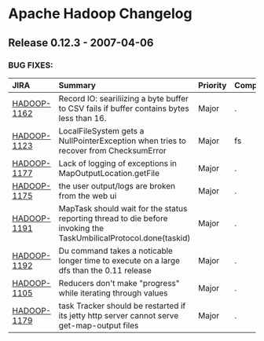 
<!---
# Licensed to the Apache Software Foundation (ASF) under one
# or more contributor license agreements.  See the NOTICE file
# distributed with this work for additional information
# regarding copyright ownership.  The ASF licenses this file
# to you under the Apache License, Version 2.0 (the
# "License"); you may not use this file except in compliance
# with the License.  You may obtain a copy of the License at
#
#     http://www.apache.org/licenses/LICENSE-2.0
#
# Unless required by applicable law or agreed to in writing, software
# distributed under the License is distributed on an "AS IS" BASIS,
# WITHOUT WARRANTIES OR CONDITIONS OF ANY KIND, either express or implied.
# See the License for the specific language governing permissions and
# limitations under the License.
-->
# Apache Hadoop Changelog

## Release 0.12.3 - 2007-04-06



### BUG FIXES:

| JIRA | Summary | Priority | Component | Reporter | Contributor |
|:---- |:---- | :--- |:---- |:---- |:---- |
| [HADOOP-1162](https://issues.apache.org/jira/browse/HADOOP-1162) | Record IO: seariliizing a byte buffer to CSV fails if buffer contains bytes less than 16. |  Major | . | David Bowen | Milind Bhandarkar |
| [HADOOP-1123](https://issues.apache.org/jira/browse/HADOOP-1123) | LocalFileSystem gets a NullPointerException when tries to recover from ChecksumError |  Major | fs | Hairong Kuang | Hairong Kuang |
| [HADOOP-1177](https://issues.apache.org/jira/browse/HADOOP-1177) | Lack of logging of exceptions in MapOutputLocation.getFile |  Major | . | Owen O\'Malley | Devaraj Das |
| [HADOOP-1175](https://issues.apache.org/jira/browse/HADOOP-1175) | the user output/logs are broken from the web ui |  Major | . | Owen O\'Malley | Arun C Murthy |
| [HADOOP-1191](https://issues.apache.org/jira/browse/HADOOP-1191) | MapTask should wait for the status reporting thread to die before invoking the TaskUmbilicalProtocol.done(taskid) |  Major | . | Devaraj Das | Doug Cutting |
| [HADOOP-1192](https://issues.apache.org/jira/browse/HADOOP-1192) | Du command takes a noticable longer time to execute on a large dfs than the 0.11 release |  Major | . | Hairong Kuang | Hairong Kuang |
| [HADOOP-1105](https://issues.apache.org/jira/browse/HADOOP-1105) | Reducers don\'t make "progress" while iterating through values |  Major | . | Owen O\'Malley | Owen O\'Malley |
| [HADOOP-1179](https://issues.apache.org/jira/browse/HADOOP-1179) | task Tracker should be restarted if its jetty http server cannot serve get-map-output files |  Major | . | Runping Qi | Devaraj Das |


